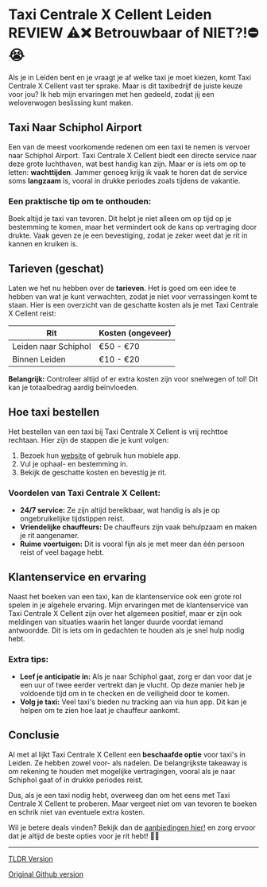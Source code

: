 # Taxi Centrale X Cellent Leiden REVIEW ⚠️❌ Betrouwbaar of NIET?!⛔️😭

Als je in Leiden bent en je vraagt je af welke taxi je moet kiezen, komt Taxi Centrale X Cellent vast ter sprake. Maar is dit taxibedrijf de juiste keuze voor jou? Ik heb mijn ervaringen met hen gedeeld, zodat jij een weloverwogen beslissing kunt maken.

## Taxi Naar Schiphol Airport

Een van de meest voorkomende redenen om een taxi te nemen is vervoer naar Schiphol Airport. Taxi Centrale X Cellent biedt een directe service naar deze grote luchthaven, wat best handig kan zijn. Maar er is iets om op te letten: **wachttijden**. Jammer genoeg krijg ik vaak te horen dat de service soms **langzaam** is, vooral in drukke periodes zoals tijdens de vakantie. 

### Een praktische tip om te onthouden:
Boek altijd je taxi van tevoren. Dit helpt je niet alleen om op tijd op je bestemming te komen, maar het vermindert ook de kans op vertraging door drukte. Vaak geven ze je een bevestiging, zodat je zeker weet dat je rit in kannen en kruiken is. 

## Tarieven (geschat)

Laten we het nu hebben over de **tarieven**. Het is goed om een idee te hebben van wat je kunt verwachten, zodat je niet voor verrassingen komt te staan. Hier is een overzicht van de geschatte kosten als je met Taxi Centrale X Cellent reist:

| Rit                        | Kosten (ongeveer) |
|---------------------------|-------------------|
| Leiden naar Schiphol      | €50 - €70         |
| Binnen Leiden             | €10 - €20         |

**Belangrijk:** Controleer altijd of er extra kosten zijn voor snelwegen of tol! Dit kan je totaalbedrag aardig beïnvloeden.

## Hoe taxi bestellen

Het bestellen van een taxi bij Taxi Centrale X Cellent is vrij rechttoe rechtaan. Hier zijn de stappen die je kunt volgen:

1. Bezoek hun [website](https://132.nl/SnelTaxi) of gebruik hun mobiele app.
2. Vul je ophaal- en bestemming in.
3. Bekijk de geschatte kosten en bevestig je rit.

### Voordelen van Taxi Centrale X Cellent:

- **24/7 service:** Ze zijn altijd bereikbaar, wat handig is als je op ongebruikelijke tijdstippen reist.
- **Vriendelijke chauffeurs:** De chauffeurs zijn vaak behulpzaam en maken je rit aangenamer.
- **Ruime voertuigen:** Dit is vooral fijn als je met meer dan één persoon reist of veel bagage hebt.

## Klantenservice en ervaring

Naast het boeken van een taxi, kan de klantenservice ook een grote rol spelen in je algehele ervaring. Mijn ervaringen met de klantenservice van Taxi Centrale X Cellent zijn over het algemeen positief, maar er zijn ook meldingen van situaties waarin het langer duurde voordat iemand antwoordde. Dit is iets om in gedachten te houden als je snel hulp nodig hebt.

### Extra tips:

- **Leef je anticipatie in:** Als je naar Schiphol gaat, zorg er dan voor dat je een uur of twee eerder vertrekt dan je vlucht. Op deze manier heb je voldoende tijd om in te checken en de veiligheid door te komen.
- **Volg je taxi:** Veel taxi's bieden nu tracking aan via hun app. Dit kan je helpen om te zien hoe laat je chauffeur aankomt.

## Conclusie

Al met al lijkt Taxi Centrale X Cellent een **beschaafde optie** voor taxi's in Leiden. Ze hebben zowel voor- als nadelen. De belangrijkste takeaway is om rekening te houden met mogelijke vertragingen, vooral als je naar Schiphol gaat of in drukke periodes reist.

Dus, als je een taxi nodig hebt, overweeg dan om het eens met Taxi Centrale X Cellent te proberen. Maar vergeet niet om van tevoren te boeken en schrik niet van eventuele extra kosten.

Wil je betere deals vinden? Bekijk dan de [aanbiedingen hier!](https://132.nl/SnelTaxi) en zorg ervoor dat je altijd de beste opties voor je rit hebt! 🚖💨

---
[TLDR Version](https://gist.github.com/jansensebastian/e0b75f8ecfa50b3aaf0484389d747622)

[Original Github version](https://github.com/jansensebastian/taxi-centrale-x-cellent-leiden-review-betrouwbaar-#readme)
